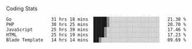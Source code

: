 Coding Stats
<!--START_SECTION:waka-->

```text
Go               31 hrs 18 mins  █████▒░░░░░░░░░░░░░░░░░░░   21.30 %
PHP              30 hrs 25 mins  █████▒░░░░░░░░░░░░░░░░░░░   20.70 %
JavaScript       25 hrs 39 mins  ████▒░░░░░░░░░░░░░░░░░░░░   17.46 %
HTML             25 hrs 19 mins  ████▒░░░░░░░░░░░░░░░░░░░░   17.23 %
Blade Template   14 hrs 14 mins  ██▒░░░░░░░░░░░░░░░░░░░░░░   09.69 %
```

<!--END_SECTION:waka-->
